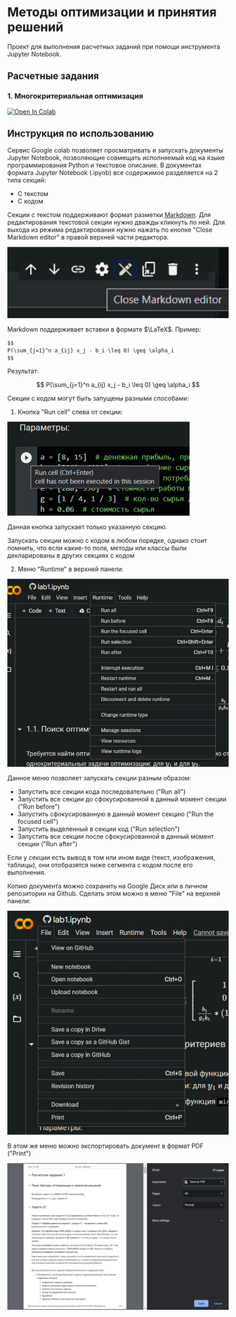 # Методы оптимизации и принятия решений

Проект для выполнения расчетных заданий при помощи инструмента Jupyter Notebook. 

## Расчетные задания

### 1. Многокритериальная оптимизация

[![Open In Colab](https://colab.research.google.com/assets/colab-badge.svg)](https://colab.research.google.com/github/Reversean/opt-labs/blob/main/lab1.ipynb)

## Инструкция по использованию

Сервис Google colab позволяет просматривать и запускать документы Jupyter Notebook, позволяющие совмещать исполняемый 
код на языке программирования Python и текстовое описание. В документах формата Jupyter Notebook (.ipynb) все содержимое 
разделяется на 2 типа секций:

- С текстом
- С кодом

Секции с текстом поддерживают формат разметки [Markdown](https://www.markdownguide.org/). Для редактирования текстовой 
секции нужно дважды кликнуть по ней. Для выхода из режима редактирования нужно нажать по кнопке "Close Markdown editor" 
в правой верхней части редактора.

![close-md-editor.png](img/close-md-editor.png)

Markdown поддерживает вставки в формате $\LaTeX$. Пример:

```markdown
$$
P(\sum_{j=1}^n a_{ij} x_j - b_i \leq 0) \geq \alpha_i
$$
```

Результат:

$$
P(\sum_{j=1}^n a_{ij} x_j - b_i \leq 0) \geq \alpha_i
$$

Секции с кодом могут быть запущены разными способами:

1. Кнопка "Run cell" слева от секции:

![run-cell.png](img/run-cell.png)

Данная кнопка запускает только указанную секцию.

Запускать секции можно с кодом в любом порядке, однако стоит помнить, что если какие-то поля, методы или классы были
декларированы в других секциях с кодом

2. Меню "Runtime" в верхней панели:

![runtime-menu.png](img/runtime-menu.png)

Данное меню позволяет запускать секции разным образом:

- Запустить все секции кода последовательно ("Run all")
- Запустить все секции до сфокусированной в данный момент секции ("Run before")
- Запустить сфокусированную в данный момент секцию ("Run the focused cell")
- Запустить выделенный в секции код ("Run selection")
- Запустить все секции после сфокусированной в данный момент секции ("Run after")

Если у секции есть вывод в том или ином виде (текст, изображения, таблицы), они отобразятся ниже сегмента с кодом после 
его выполнения.

Копию документа можно сохранить на Google Диск или в личном репозитории на Github. Сделать этом можно в меню "File" на 
верхней панели:

![img.png](img/file-menu.png)

В этом же меню можно экспортировать документ в формат PDF ("Print")

![save-as-pdf.png](img/save-as-pdf.png)
